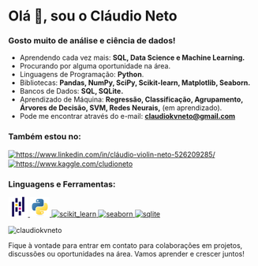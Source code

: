 <h1 align="left">Olá 👋, sou o Cláudio Neto</h1>
<h3 align="left">Gosto muito de análise e ciência de dados!</h3>

- Aprendendo cada vez mais: **SQL, Data Science e Machine Learning.**
- Procurando por alguma oportunidade na área.
- Linguagens de Programação: **Python**.
- Bibliotecas: **Pandas, NumPy, SciPy, Scikit-learn, Matplotlib, Seaborn.**
- Bancos de Dados: **SQL, SQLite.**
- Aprendizado de Máquina: **Regressão, Classificação, Agrupamento, Árvores de Decisão, SVM, Redes Neurais,** (em aprendizado).
- Pode me encontrar através do e-mail: **claudiokvneto@gmail.com**

<h3 align="left">Também estou no:</h3>
<p align="left">
<a href="www.linkedin.com/in/cláudio-violin-neto-526209285/" target="blank"><img align="center" src="https://raw.githubusercontent.com/rahuldkjain/github-profile-readme-generator/master/src/images/icons/Social/linked-in-alt.svg" alt="https://www.linkedin.com/in/cláudio-violin-neto-526209285/" height="30" width="40" /></a>
<a href="https://kaggle.com/https://www.kaggle.com/cludioneto" target="blank"><img align="center" src="https://raw.githubusercontent.com/rahuldkjain/github-profile-readme-generator/master/src/images/icons/Social/kaggle.svg" alt="https://www.kaggle.com/cludioneto" height="30" width="40" /></a>
</p>

<h3 align="left">Linguagens e Ferramentas:</h3>
<p align="left"> <a href="https://pandas.pydata.org/" target="_blank" rel="noreferrer"> <img src="https://raw.githubusercontent.com/devicons/devicon/2ae2a900d2f041da66e950e4d48052658d850630/icons/pandas/pandas-original.svg" alt="pandas" width="40" height="40"/> </a> <a href="https://www.python.org" target="_blank" rel="noreferrer"> <img src="https://raw.githubusercontent.com/devicons/devicon/master/icons/python/python-original.svg" alt="python" width="40" height="40"/> </a> <a href="https://scikit-learn.org/" target="_blank" rel="noreferrer"> <img src="https://upload.wikimedia.org/wikipedia/commons/0/05/Scikit_learn_logo_small.svg" alt="scikit_learn" width="40" height="40"/> </a> <a href="https://seaborn.pydata.org/" target="_blank" rel="noreferrer"> <img src="https://seaborn.pydata.org/_images/logo-mark-lightbg.svg" alt="seaborn" width="40" height="40"/> </a> <a href="https://www.sqlite.org/" target="_blank" rel="noreferrer"> <img src="https://www.vectorlogo.zone/logos/sqlite/sqlite-icon.svg" alt="sqlite" width="40" height="40"/> </a> </p>

<p><img align="center" src="https://github-readme-stats.vercel.app/api/top-langs?username=claudiokvneto&show_icons=true&locale=en&layout=compact" alt="claudiokvneto" /></p>

Fique à vontade para entrar em contato para colaborações em projetos, discussões ou oportunidades na área. Vamos aprender e crescer juntos! 
